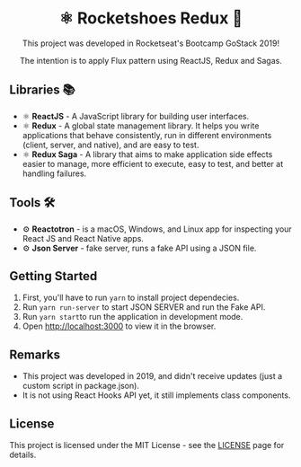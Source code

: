 <h1 align="center">⚛️ Rocketshoes Redux 👟</h1>

<div align="center">
    <p>This project was developed in Rocketseat's Bootcamp GoStack 2019!</p>
    <p>The intention is to apply Flux pattern using ReactJS, Redux and Sagas.</p>
</div>

## Libraries 📚

- ⚛️ **ReactJS** - A JavaScript library for building user interfaces.
- ⚛️ **Redux** - A global state management library. It helps you write applications that behave consistently, run in different environments (client, server, and native), and are easy to test.
- ⚛️ **Redux Saga** - A library that aims to make application side effects easier to manage, more efficient to execute, easy to test, and better at handling failures.


## Tools 🛠

- ⚙️ **Reactotron** - is a macOS, Windows, and Linux app for inspecting your React JS and React Native apps.
- ⚙️ **Json Server** - fake server, runs a fake API using a JSON file.


## Getting Started

1. First, you'll have to run `yarn` to install project dependecies.
2. Run `yarn run-server` to start JSON SERVER and run the Fake API.
3. Run `yarn start`to run the application in development mode.
4. Open [http://localhost:3000](http://localhost:3000) to view it in the browser.


## Remarks

- This project was developed in 2019, and didn't receive updates (just a custom script in package.json).
- It is not using React Hooks API yet, it still implements class components.

## License

This project is licensed under the MIT License - see the [LICENSE](https://opensource.org/licenses/MIT) page for details.
